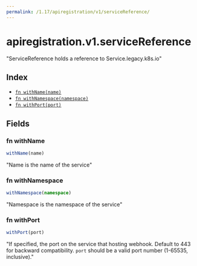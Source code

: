 ```yaml
---
permalink: /1.17/apiregistration/v1/serviceReference/
---
```


# apiregistration.v1.serviceReference

"ServiceReference holds a reference to Service.legacy.k8s.io"

## Index

* [`fn withName(name)`](#fn-withname)
* [`fn withNamespace(namespace)`](#fn-withnamespace)
* [`fn withPort(port)`](#fn-withport)

## Fields

### fn withName

```ts
withName(name)
```

"Name is the name of the service"

### fn withNamespace

```ts
withNamespace(namespace)
```

"Namespace is the namespace of the service"

### fn withPort

```ts
withPort(port)
```

"If specified, the port on the service that hosting webhook. Default to 443 for backward compatibility. `port` should be a valid port number (1-65535, inclusive)."